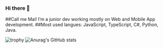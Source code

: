 ### Hi there 👋

##Call me Mai! I’m a junior dev working mostly on Web and Mobile App development. 
##Most used langues: JavaScript, TypeScript, C#, Python, Java.

![trophy](https://github-profile-trophy.vercel.app/?username=Maiha192)
![Anurag's GitHub stats](https://github-readme-stats.vercel.app/api?username=Maiha192)
